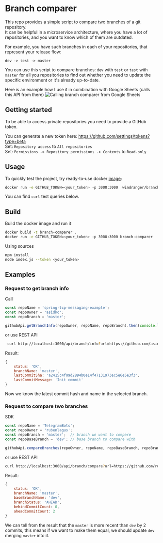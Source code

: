 # Branch comparer

This repo provides a simple script to compare two branches of a git repository.  
It can be helpful in a microservice architecture, where you have a lot of repositories,
and you want to know which of them are outdated.

For example, you have such branches in each of your repositories, that represent your release flow:
```text
dev -> test -> master
```
You can use this script to compare branches: `dev` with `test` or `test` with `master` for all you repositories
to find out whether you need to update the specific environment or it's already up-to-date.

Here is an example how I use it in combination with Google Sheets (calls this API from there)
![Calling branch comparer from Google Sheets](https://github.com/asidko/branch-comparer/assets/22843881/e8a1d306-c307-4cce-a20c-3a45f29c1cc6)

## Getting started

To be able to access private repositories you need to provide a GitHub token.

You can generate a new token here: https://github.com/settings/tokens?type=beta  
Set: `Repository access` to `All repositories`  
Set: `Permissions -> Repository permissions -> Contents` to `Read-only`

## Usage

To quickly test the project, try ready-to-use docker [image](https://hub.docker.com/repository/docker/windranger/branch-comparer):
```bash
docker run -e GITHUB_TOKEN=<your_token> -p 3000:3000  windranger/branch-comparer:v2.0.1
```

You can find `curl` test queries below.

## Build

Build the docker image and run it
```bash
docker build -t branch-comparer .
docker run -e GITHUB_TOKEN=<your_token> -p 3000:3000 branch-comparer
```

Using sources
```bash
npm install
node index.js --token <your_token>
```

## Examples

### Request to get branch info

Call
```js
const repoName = 'spring-tcp-messaging-example';
const repoOwner = 'asidko';
const repoBranch = 'master';

githubApi.getBranchInfo(repoOwner, repoName, repoBranch).then(console.log);
```
or use REST API
```bash
 curl http://localhost:3000/api/branch/info?url=https://github.com/asidko/spring-tcp-messaging-example.git&branch=master
```

Result:
```js
{
    status: 'OK',
    branchName: 'master',
    lastCommitSha: 'a2415c4f09d2894b0e14f47131973ec5e6e5e3f3',
    lastCommitMessage: 'Init commit'
}
```
Now we know the latest commit hash and name in the selected branch.

### Request to compare two branches

SDK
```js
const repoName = 'TelegramBots';
const repoOwner = 'rubenlagus';
const repoBranch = 'master';  // branch we want to compare
const repoBaseBranch = 'dev'; // base branch to compare with

githubApi.compareBranches(repoOwner, repoName, repoBaseBranch, repoBranch).then(console.log);
```
or use REST API
```bash
curl http://localhost:3000/api/branch/compare?url=https://github.com/rubenlagus/TelegramBots.git&branch=master&baseBranch=dev
```
Result:
```js
{
    status: 'OK',
    branchName: 'master',
    baseBranchName: 'dev',
    branchStatus: 'AHEAD',
    behindCommitCount: 0,
    aheadCommitCount: 2
}
```
We can tell from the result that the `master` is more recent than `dev` by 2 commits, this means if we want to make them equal, we should update `dev` merging `master` into it.
